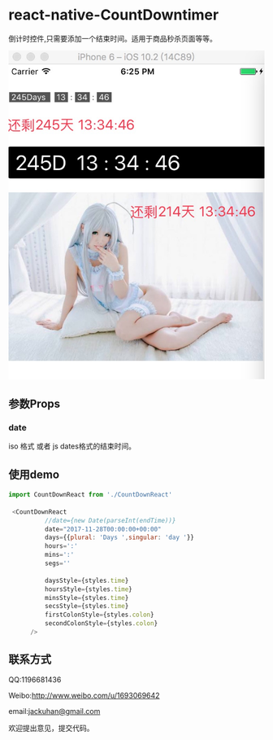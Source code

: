 # react-native-CountDowntimer
倒计时控件,只需要添加一个结束时间。适用于商品秒杀页面等等。

<img src="art.png" alt="art">


## 参数Props
### date
iso 格式 或者 js dates格式的结束时间。

## 使用demo
``` javascript
import CountDownReact from './CountDownReact'

 <CountDownReact
          //date={new Date(parseInt(endTime))}
          date="2017-11-28T00:00:00+00:00"
          days={{plural: 'Days ',singular: 'day '}}
          hours=':'
          mins=':'
          segs=''

          daysStyle={styles.time}
          hoursStyle={styles.time}
          minsStyle={styles.time}
          secsStyle={styles.time}
          firstColonStyle={styles.colon}
          secondColonStyle={styles.colon}
      />

```

## 联系方式

QQ:1196681436

Weibo:http://www.weibo.com/u/1693069642

email:jackuhan@gmail.com

欢迎提出意见，提交代码。

